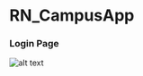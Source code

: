 # RN_CampusApp


### Login Page  
![alt text][logo]

[logo]: F:\Native\CampusApp\assets\Login.PNG "Logo Title Text 2"